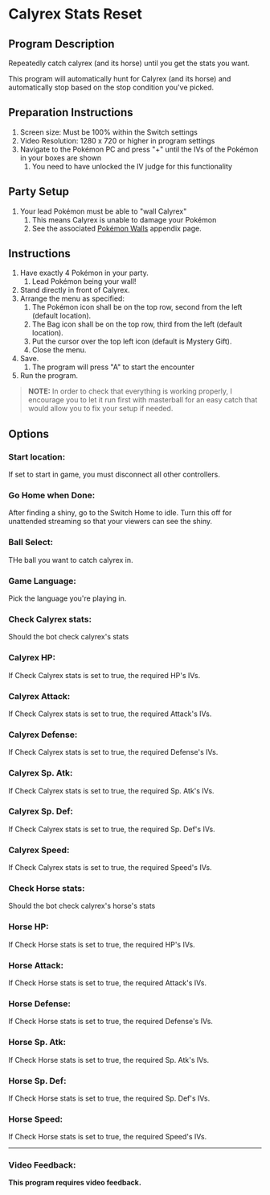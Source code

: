 # Calyrex Stats Reset

## Program Description

Repeatedly catch calyrex (and its horse) until you get the stats you want.

This program will automatically hunt for Calyrex (and its horse) and automatically stop based on the stop condition you've picked.

## Preparation Instructions

1. Screen size: Must be 100% within the Switch settings
2. Video Resolution: 1280 x 720 or higher in program settings
3. Navigate to the Pokémon PC and press "+" until the IVs of the Pokémon in your boxes are shown
   1. You need to have unlocked the IV judge for this functionality

## Party Setup

1. Your lead Pokémon must be able to "wall Calyrex"
   1. This means Calyrex is unable to damage your Pokémon
   2. See the associated [Pokémon Walls](https://github.com/PokemonAutomation/SwSh-Arduino/wiki/Appendix:-PokemonWalls) appendix page.

## Instructions

1. Have exactly 4 Pokémon in your party.
   1. Lead Pokémon being your wall!
2. Stand directly in front of Calyrex.
3. Arrange the menu as specified:
   1. The Pokémon icon shall be on the top row, second from the left (default location).
   2. The Bag icon shall be on the top row, third from the left (default location).
   3. Put the cursor over the top left icon (default is Mystery Gift).
   4. Close the menu.
4. Save.
   1. The program will press "A" to start the encounter
5. Run the program.

> **NOTE:** In order to check that everything is working properly, I encourage you to let it run first with masterball for an easy catch that would allow you to fix your setup if needed.

## Options

### Start location:

If set to start in game, you must disconnect all other controllers.

### Go Home when Done:

After finding a shiny, go to the Switch Home to idle. Turn this off for unattended streaming so that your viewers can see the shiny.

### Ball Select:

THe ball you want to catch calyrex in.

### Game Language:

Pick the language you're playing in.

### Check Calyrex stats:

Should the bot check calyrex's stats

### Calyrex HP:

If Check Calyrex stats is set to true, the required HP's IVs.

### Calyrex Attack:

If Check Calyrex stats is set to true, the required Attack's IVs.

### Calyrex Defense:

If Check Calyrex stats is set to true, the required Defense's IVs.

### Calyrex Sp. Atk:

If Check Calyrex stats is set to true, the required Sp. Atk's IVs.

### Calyrex Sp. Def:

If Check Calyrex stats is set to true, the required Sp. Def's IVs.

### Calyrex Speed:

If Check Calyrex stats is set to true, the required Speed's IVs.

### Check Horse stats:

Should the bot check calyrex's horse's stats

### Horse HP:

If Check Horse stats is set to true, the required HP's IVs.

### Horse Attack:

If Check Horse stats is set to true, the required Attack's IVs.

### Horse Defense:

If Check Horse stats is set to true, the required Defense's IVs.

### Horse Sp. Atk:

If Check Horse stats is set to true, the required Sp. Atk's IVs.

### Horse Sp. Def:

If Check Horse stats is set to true, the required Sp. Def's IVs.

### Horse Speed:

If Check Horse stats is set to true, the required Speed's IVs.


***

### Video Feedback:

**This program requires video feedback.**
